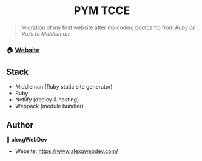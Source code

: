 <h1 align="center">PYM TCCE</h1>

> Migration of my first website after my coding bootcamp from *Ruby on Rails to Middleman*


### 🏠 [Website](https://www.pym-therapeute-tcc.fr/)

## Stack
 - Middleman (Ruby static site generator)
 - Ruby
 - Netlify (deploy & hosting)
 - Webpack (module bundler)

## Author

👤 **alexgWebDev**

* Website: https://www.alexgwebdev.com/

